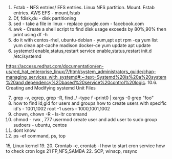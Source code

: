 1. Fstab - NFS entries/ EFS entries. Linux NFS partition. Mount. Fstab entries. 
   AWS EFS - mount,fstab
2. Df, fdisk,du - disk partitioning
3. sed - take a file in linux - replace google.com - facebook.com
4. awk - 
Create a shell script 
to find disk usage exceeds by 80%,90% then print 
using df -h
5. do it with centos-rhel, ubuntu-debian - yum,apt 
   apt
   rpm -qa 
   yum list
   yum clean 
   apt-cache madison docker-ce
   yum update
   apt update
6. systemctl enable,status,restart
   service enable,status,restart
   init.d 
   /etc/systemd 

https://access.redhat.com/documentation/en-us/red_hat_enterprise_linux/7/html/system_administrators_guide/chap-managing_services_with_systemd#:~:text=Systemd%20is%20a%20system%20and,dependency%2Dbased%20service%20control%20logic.
10.6. Creating and Modifying systemd Unit Files

7. grep -v, egrep, grep -R, find ./ -type f -print0 | xargs -0 grep "foo"
8. how to find id,gid for users and groups
   how to create users with specific id's  - 1001,1002
   root -1 
   users - 1000,1001,1002
9. chown, chown -R  - ls-ltr command
10. chmod - rwx , 777 
   usermod 
   create user and add user to sudo group
   sudoers - ubuntu, centos 
12. dont know
13. ps -ef command, ps, top 


15, Linux kernel
19. 
20. Crontab -e, crontab -l
    how to start cron service
    how to check cron logs 
21 FP,NFS,SAMBA
22. SCP, winscp, rssync
 


